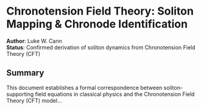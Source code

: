 # Chronotension Field Theory: Soliton Mapping & Chronode Identification

**Author**: Luke W. Cann  
**Status**: Confirmed derivation of soliton dynamics from Chronotension Field Theory (CFT)

## Summary

This document establishes a formal correspondence between soliton-supporting field equations in classical physics and the Chronotension Field Theory (CFT) model...